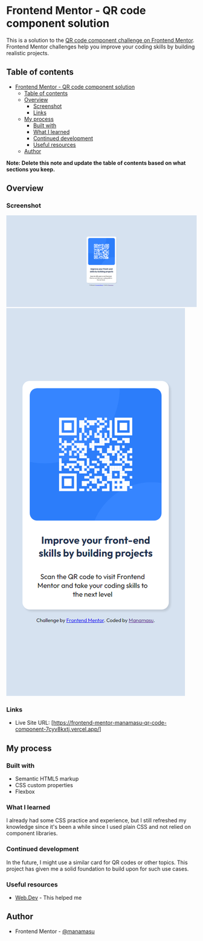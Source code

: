 # Frontend Mentor - QR code component solution

This is a solution to the [QR code component challenge on Frontend Mentor](https://www.frontendmentor.io/challenges/qr-code-component-iux_sIO_H). Frontend Mentor challenges help you improve your coding skills by building realistic projects.

## Table of contents

- [Frontend Mentor - QR code component solution](#frontend-mentor---qr-code-component-solution)
  - [Table of contents](#table-of-contents)
  - [Overview](#overview)
    - [Screenshot](#screenshot)
    - [Links](#links)
  - [My process](#my-process)
    - [Built with](#built-with)
    - [What I learned](#what-i-learned)
    - [Continued development](#continued-development)
    - [Useful resources](#useful-resources)
  - [Author](#author)

**Note: Delete this note and update the table of contents based on what sections you keep.**

## Overview

### Screenshot

![Desktop Screenshot](./Screenshot-desktop.png)
![Mobile Screenshot - Iphone 12 Pro](./Screenshot-mobile-iPhone12Pro.png)

### Links

- Live Site URL: [https://frontend-mentor-manamasu-qr-code-component-7cyv8kxtj.vercel.app/]

## My process

### Built with

- Semantic HTML5 markup
- CSS custom properties
- Flexbox

### What I learned

I already had some CSS practice and experience, but I still refreshed my knowledge since it's been a while since I used plain CSS and not relied on component libraries.

### Continued development

In the future, I might use a similar card for QR codes or other topics. This project has given me a solid foundation to build upon for such use cases.


### Useful resources

- [Web.Dev](https://web.dev/learn/css) - This helped me

## Author

- Frontend Mentor - [@manamasu](https://www.frontendmentor.io/profile/manamasu)
